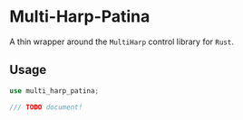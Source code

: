 # Multi-Harp-Patina

A thin wrapper around the `MultiHarp` control library
for `Rust`.


## Usage

```rust
use multi_harp_patina;

/// TODO document!

```
